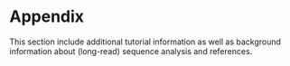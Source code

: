 # Appendix
This section include additional tutorial information as well as background information about (long-read) sequence analysis and references.
